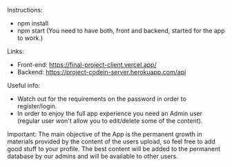 Instructions:
- npm install
- npm start (You need to have both, front and backend, started for the app to work.)

Links:
- Front-end: https://final-project-client.vercel.app/
- Backend: https://project-codein-server.herokuapp.com/api



Useful info:
- Watch out for the requirements on the password in order to register/login.
- In order to enjoy the full app experience you need an Admin user (regular user won't allow you to edit/delete some of the content).

Important:
The main objective of the App is the permanent growth in materials provided by the content of the users upload, so feel free to add good stuff to your profile. The best content will be added to the permanent database by our admins and will be available to other users.
